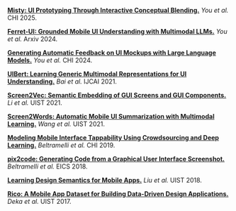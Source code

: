 [**Misty: UI Prototyping Through Interactive Conceptual Blending.**](https://dl.acm.org/doi/full/10.1145/3706598.3713924) _You et al._ CHI 2025.

[**Ferret-UI: Grounded Mobile UI Understanding with Multimodal LLMs.**](https://arxiv.org/abs/2404.05719) _You et al._ Arxiv 2024.

[**Generating Automatic Feedback on UI Mockups with Large Language Models.**](https://dl.acm.org/doi/10.1145/3613904.3642782) _You et al._ CHI 2024.

[**UIBert: Learning Generic Multimodal Representations for UI Understanding.**](https://arxiv.org/abs/2107.13731) _Bai et al._ IJCAI 2021.

[**Screen2Vec: Semantic Embedding of GUI Screens and GUI Components.**](https://dl.acm.org/doi/10.1145/3411764.3445049) _Li et al._ UIST 2021.

[**Screen2Words: Automatic Mobile UI Summarization with Multimodal Learning.**](https://dl.acm.org/doi/10.1145/3472749.3474765) _Wang et al._ UIST 2021.

[**Modeling Mobile Interface Tappability Using Crowdsourcing and Deep Learning.**](https://dl.acm.org/doi/10.1145/3290605.3300305) _Beltramelli et al._ CHI 2019.

[**pix2code: Generating Code from a Graphical User Interface Screenshot.**](https://dl.acm.org/doi/10.1145/3220134.3220135) _Beltramelli et al._ EICS 2018.

[**Learning Design Semantics for Mobile Apps.**](https://dl.acm.org/doi/abs/10.1145/3242587.3242650) _Liu et al._ UIST 2018.

[**Rico: A Mobile App Dataset for Building Data-Driven Design Applications.**](https://dl.acm.org/doi/10.1145/3126594.3126651) _Deka et al._ UIST 2017.
